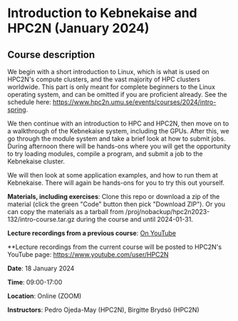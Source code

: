# Introduction to Kebnekaise and HPC2N (January 2024)

## Course description

We begin with a short introduction to Linux, which is what is used on HPC2N's compute clusters, and the vast majority of HPC clusters worldwide. 
This part is only meant for complete beginners to the Linux operating system, and can be omitted if you are proficient already. See the schedule here: https://www.hpc2n.umu.se/events/courses/2024/intro-spring.

We then continue with an introduction to HPC and HPC2N, then move on to a walkthrough of the Kebnekaise system, including the GPUs.
After this, we go through the module system and take a brief look at how to submit jobs. During afternoon there will be hands-ons where you will get the opportunity to try loading modules, compile a program, and submit a job to the Kebnekaise cluster.

We will then look at some application examples, and how to run them at Kebnekaise. There will again be hands-ons for you to try this out yourself. 

**Materials, including exercises**: Clone this repo or download a zip of the material (click the green "Code" button then pick "Download ZIP"). Or you can copy the materials as a tarball from /proj/nobackup/hpc2n2023-132/intro-course.tar.gz during the course and until 2024-01-31. 

**Lecture recordings from a previous course**: [On YouTube](https://youtube.com/playlist?list=PL6jMHLEmPVLwVjv1T9CtHIdgSlHVAUviZ)

**Lecture recordings from the current course will be posted to HPC2N's YouTube page: https://www.youtube.com/user/HPC2N 

**Date**: 18 January 2024

**Time**: 09:00-17:00

**Location**: Online (ZOOM)

**Instructors**: Pedro Ojeda-May (HPC2N), Birgitte Brydsö (HPC2N)
